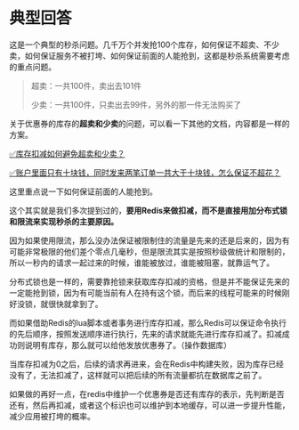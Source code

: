 # 典型回答


这是一个典型的秒杀问题。几千万个并发抢100个库存，如何保证不超卖、不少卖，如何保证服务不被打垮、如何保证前面的人能抢到，这都是秒杀系统需要考虑的重点问题。



> 超卖：一共100件，卖出去101件
>
> 少卖：一共100件，只卖出去99件，另外的那一件无法购买了
>



关于优惠券的库存的**超卖和少卖**的问题，可以看一下其他的文档，内容都是一样的方案。



[✅库存扣减如何避免超卖和少卖？](https://www.yuque.com/hollis666/qyhor6/qpnna44eczny06z7)



[✅账户里面只有十块钱，同时发来两笔订单一共大于十块钱，怎么保证不超花？](https://www.yuque.com/hollis666/qyhor6/eye0y86lsvhsfrb7)



这里重点说一下如何保证前面的人能抢到。



这个其实就是我们多次提到过的，**要用Redis来做扣减，而不是直接用加分布式锁和限流来实现秒杀的主要原因。**



因为如果使用限流，那么没办法保证被限制住的流量是先来的还是后来的，因为有可能非常极限的他们差个零点几毫秒，但是限流其实是按照秒级做统计和限制的，所以一秒内的请求一起过来的时候，谁能被放过，谁能被阻塞，就靠运气了。



分布式锁也是一样的，需要靠抢锁来获取库存扣减的资格，但是并不能保证先来的一定能抢到锁，因为有可能当前有人在持有这个锁，而后来的线程可能来的时候刚好没锁，就很快就拿到了。



而如果借助Redis的lua脚本或者事务进行库存扣减，那么Redis可以保证命令执行的先后顺序，按照发送顺序进行执行，先来的请求就能先进行库存扣减了。扣减成功则说明有库存，那么就可以给他发放优惠券了。（操作数据库）



当库存扣减为0之后，后续的请求再进来，会在Redis中构建失败，因为库存已经没有了，无法扣减了，这样就可以把后续的所有流量都抗在数据库之前了。



如果做的再好一点，在redis中维护一个优惠券是否还有库存的表示，先判断是否还有，然后再扣减，或者这个标识也可以维护到本地缓存，可以进一步提升性能，减少应用被打垮的概率。


